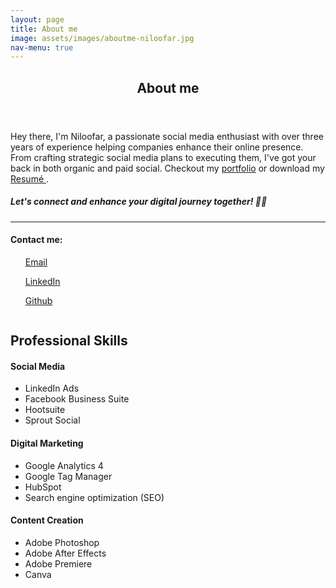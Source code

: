 ```yaml
---
layout: page
title: About me
image: assets/images/aboutme-niloofar.jpg
nav-menu: true
---
```

<div id="main" class="alt">
<section id="one">
	<div class="inner">
		<header class="major">
			<h1>About me</h1>
		</header>
        <div class="row">
	        <div class="9u 12u$(small)">
		        <p>Hey there, I'm Niloofar, a passionate social media enthusiast with over three years of experience helping companies enhance their online presence. From crafting strategic social media plans to executing them, I've got your back in both organic and paid social. Checkout my <a href="/portfolio.html">portfolio</a> or download my <a href="{% link assets/images/morvarid_cv.pdf %}"> Resumé </a>. </p>
                <h5>Let's connect and enhance your digital journey together! 🚀✨</h5>
                <hr/>
                <div class="row">
					<div class="3u 12u$(small)">
						<h4>Contact me:</h4>
					</div>
                    <div class="3u 12u$(small)">
						<ul id="customUL">
                            <a href="mailto:bigdeli.niloofar1992@gmail.com" class="icon fa-envelope"> Email</a>
						</ul>
					</div>
					<div class="3u 12u$(small)">
						<ul id="customUL">
                            <a href="https://www.linkedin.com/in/niloofar-bigdeli/" class="icon fa-linkedin-square"> LinkedIn</a>
						</ul>
					</div>
					<div class="3u 12u$(small)">
						<ul id="customUL">
                            <a href="https://github.com/nilibigdeli/" class="icon fa-github"> Github</a>
						</ul>
					</div>
				</div>
	        </div>
	        <div class="3u$ 12u$(small)">
		        <span class="image fit"><img src="{% link assets/images/niloofar2.jpg %}" alt="" /></span>
    	    </div>
        </div>
        <h2 id="elements">Professional Skills</h2>
        <div class="row">
            <div class="4u 12u$(small)">
                <h4>Social Media</h4>
            	<ul>
			        <li>LinkedIn Ads</li>
			        <li>Facebook Business Suite</li>
			        <li>Hootsuite</li>
                    <li>Sprout Social</li>
		        </ul>
            </div>
            <div class="4u 12u$(small)">
                <h4>Digital Marketing</h4>
            	<ul>
			        <li>Google Analytics 4</li>
			        <li> Google Tag Manager</li>
			        <li>HubSpot</li>
                    <li>Search engine optimization (SEO)</li>
		        </ul>
            </div>
            <div class="4u 12u$(small)">
                <h4>Content Creation</h4>
            	<ul>
			        <li>Adobe Photoshop</li>
			        <li>Adobe After Effects</li>
			        <li>Adobe Premiere</li>
                    <li>Canva</li>
		        </ul>
            </div>
        </div>
    </div>
</section>

</div>